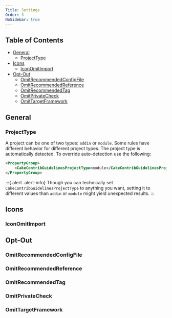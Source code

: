 ```yaml
---
Title: Settings
Order: 3
NoSidebar: true
---
```


<!-- START doctoc generated TOC please keep comment here to allow auto update -->
<!-- DON'T EDIT THIS SECTION, INSTEAD RE-RUN doctoc TO UPDATE -->
## Table of Contents

- [General](#general)
  - [ProjectType](#projecttype)
- [Icons](#icons)
  - [IconOmitImport](#iconomitimport)
- [Opt-Out](#opt-out)
  - [OmitRecommendedConfigFile](#omitrecommendedconfigfile)
  - [OmitRecommendedReference](#omitrecommendedreference)
  - [OmitRecommendedTag](#omitrecommendedtag)
  - [OmitPrivateCheck](#omitprivatecheck)
  - [OmitTargetFramework](#omittargetframework)

<!-- END doctoc generated TOC please keep comment here to allow auto update -->

## General

### ProjectType
A project can be one of two types: `addin` or `module`. Some rules have different behavior for 
different project types.
The project type is automatically detected. To override auto-detection use the following:

```xml
<PropertyGroup>
    <CakeContribGuidelinesProjectType>module</CakeContribGuidelinesProjectType>
</PropertyGroup>
```

:::{.alert .alert-info}
Though you can technically set `CakeContribGuidelinesProjectType` to anything you want, setting it to
different values than `addin` or `module` might yield unexpected results.
:::

## Icons

### IconOmitImport
<?! Include "./fragments/IconOmitImport.md" /?>

## Opt-Out

### OmitRecommendedConfigFile
<?! Include "./fragments/OmitRecommendedConfigFile.md" /?>

### OmitRecommendedReference
<?! Include "./fragments/OmitRecommendedReference.md" /?>

### OmitRecommendedTag
<?! Include "./fragments/OmitRecommendedTag.md" /?>

### OmitPrivateCheck
<?! Include "./fragments/OmitPrivateCheck.md" /?>

### OmitTargetFramework
<?! Include "./fragments/OmitTargetFramework.md" /?>
